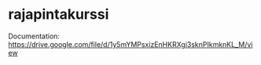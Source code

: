 # rajapintakurssi

Documentation: https://drive.google.com/file/d/1y5mYMPsxizEnHKRXgi3sknPIkmknKL_M/view
